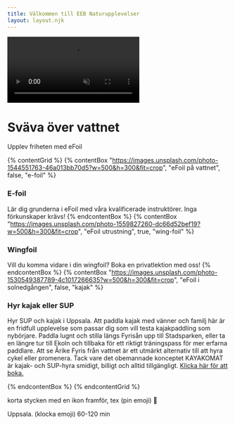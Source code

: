 ```yaml
---
title: Välkommen till EEB Naturupplevelser
layout: layout.njk
---
```

<div class="hero-video">
    <video autoplay muted loop playsinline>
        <source src="https://static.videezy.com/system/resources/previews/000/000/168/original/Record.mp4" type="video/mp4">
        Your browser does not support the video tag.
    </video>
    <div class="hero-overlay">
        <h1>Sväva över vattnet</h1>
        <p>Upplev friheten med eFoil</p>
    </div>
</div>

{% contentGrid %}
{% contentBox "https://images.unsplash.com/photo-1544551763-46a013bb70d5?w=500&h=300&fit=crop", "eFoil på vattnet", false, "e-foil" %}

### E-foil

Lär dig grunderna i eFoil med våra kvalificerade instruktörer. Inga förkunskaper krävs!
{% endcontentBox %}
{% contentBox "https://images.unsplash.com/photo-1559827260-dc66d52bef19?w=500&h=300&fit=crop", "eFoil utrustning", true, "wing-foil" %}

### Wingfoil

Vill du komma vidare i din wingfoil? Boka en privatlektion med oss!
{% endcontentBox %}
{% contentBox "https://images.unsplash.com/photo-1530549387789-4c1017266635?w=500&h=300&fit=crop", "eFoil i solnedgången", false, "kajak" %}

### Hyr kajak eller SUP



Hyr SUP och kajak i Uppsala. Att paddla kajak med vänner och familj här är en fridfull upplevelse som passar dig som vill testa kajakpaddling som nybörjare. Paddla lugnt och stilla längs Fyrisån upp till Stadsparken, eller ta en längre tur till Ekoln och tillbaka för ett riktigt träningspass för mer erfarna paddlare. Att se Årike Fyris från vattnet är ett utmärkt alternativ till att hyra cykel eller promenera. Tack vare det obemannade konceptet KAYAKOMAT är kajak- och SUP-hyra smidigt, billigt och alltid tillgängligt. [Klicka här för att boka.](https://www.kayakomat.com/sv/location/641da9fb1d88cd78d7a41b7a)



[](https://www.kayakomat.com/sv/location/641da9fb1d88cd78d7a41b7a)[](https://www.kayakomat.com/sv/location/641da9fb1d88cd78d7a41b7a)
{% endcontentBox %}
{% endcontentGrid %}

korta stycken med en ikon framför, tex (pin emoji)
📍

 Uppsala. (klocka emoji) 60-120 min
